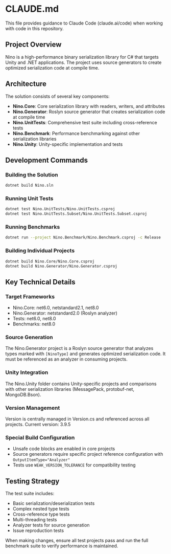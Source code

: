 # CLAUDE.md

This file provides guidance to Claude Code (claude.ai/code) when working with code in this repository.

## Project Overview

Nino is a high-performance binary serialization library for C# that targets Unity and .NET applications. The project uses source generators to create optimized serialization code at compile time.

## Architecture

The solution consists of several key components:

- **Nino.Core**: Core serialization library with readers, writers, and attributes
- **Nino.Generator**: Roslyn source generator that creates serialization code at compile time
- **Nino.UnitTests**: Comprehensive test suite including cross-reference tests
- **Nino.Benchmark**: Performance benchmarking against other serialization libraries
- **Nino.Unity**: Unity-specific implementation and tests

## Development Commands

### Building the Solution
```bash
dotnet build Nino.sln
```

### Running Unit Tests
```bash
dotnet test Nino.UnitTests/Nino.UnitTests.csproj
dotnet test Nino.UnitTests.Subset/Nino.UnitTests.Subset.csproj
```

### Running Benchmarks
```bash
dotnet run --project Nino.Benchmark/Nino.Benchmark.csproj -c Release
```

### Building Individual Projects
```bash
dotnet build Nino.Core/Nino.Core.csproj
dotnet build Nino.Generator/Nino.Generator.csproj
```

## Key Technical Details

### Target Frameworks
- Nino.Core: net6.0, netstandard2.1, net8.0
- Nino.Generator: netstandard2.0 (Roslyn analyzer)
- Tests: net6.0, net8.0
- Benchmarks: net8.0

### Source Generation
The Nino.Generator project is a Roslyn source generator that analyzes types marked with `[NinoType]` and generates optimized serialization code. It must be referenced as an analyzer in consuming projects.

### Unity Integration
The Nino.Unity folder contains Unity-specific projects and comparisons with other serialization libraries (MessagePack, protobuf-net, MongoDB.Bson).

### Version Management
Version is centrally managed in Version.cs and referenced across all projects. Current version: 3.9.5

### Special Build Configuration
- Unsafe code blocks are enabled in core projects
- Source generators require specific project reference configuration with `OutputItemType="Analyzer"`
- Tests use `WEAK_VERSION_TOLERANCE` for compatibility testing

## Testing Strategy

The test suite includes:
- Basic serialization/deserialization tests
- Complex nested type tests
- Cross-reference type tests
- Multi-threading tests
- Analyzer tests for source generation
- Issue reproduction tests

When making changes, ensure all test projects pass and run the full benchmark suite to verify performance is maintained.